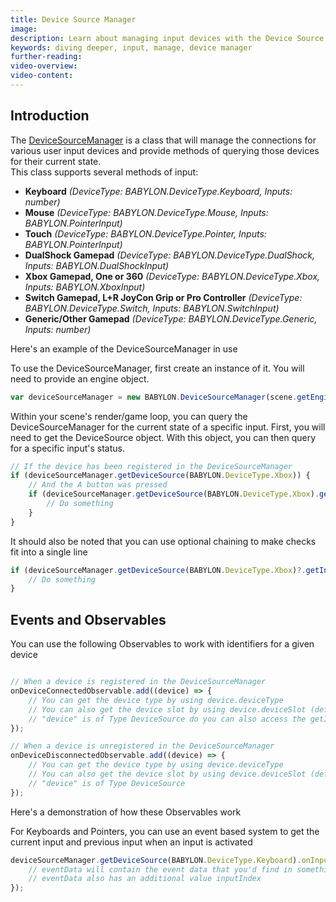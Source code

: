 ```yaml
---
title: Device Source Manager
image: 
description: Learn about managing input devices with the Device Source Manager.
keywords: diving deeper, input, manage, device manager
further-reading:
video-overview:
video-content:
---
```


## Introduction
The [DeviceSourceManager](/typedoc/classes/babylon.devicesourcemanager) is a class that will manage the connections for various user input devices and provide methods of querying those devices for their current state.  
This class supports several methods of input:
- **Keyboard** *(DeviceType: BABYLON.DeviceType.Keyboard, Inputs: number)*
- **Mouse** *(DeviceType: BABYLON.DeviceType.Mouse, Inputs: BABYLON.PointerInput)*
- **Touch** *(DeviceType: BABYLON.DeviceType.Pointer, Inputs: BABYLON.PointerInput)*
- **DualShock Gamepad** *(DeviceType: BABYLON.DeviceType.DualShock, Inputs: BABYLON.DualShockInput)*
- **Xbox Gamepad, One or 360** *(DeviceType: BABYLON.DeviceType.Xbox, Inputs: BABYLON.XboxInput)*
- **Switch Gamepad, L+R JoyCon Grip or Pro Controller** *(DeviceType: BABYLON.DeviceType.Switch, Inputs: BABYLON.SwitchInput)*
- **Generic/Other Gamepad** *(DeviceType: BABYLON.DeviceType.Generic, Inputs: number)*

Here's an example of the DeviceSourceManager in use
<Playground id="#C7PM2B#18" title="DeviceSourceManager Example" description="Simple example showing how to use the DeviceSourceManager in your scene." image="/img/playgroundsAndNMEs/pg-C7PM2B-17.png"/>

To use the DeviceSourceManager, first create an instance of it.  You will need to provide an engine object.
```javascript
var deviceSourceManager = new BABYLON.DeviceSourceManager(scene.getEngine());
```

Within your scene's render/game loop, you can query the DeviceSourceManager for the current state of a specific input.  First, you will need to get the DeviceSource object.  With this object, you can then query for a specific input's status.

```javascript
// If the device has been registered in the DeviceSourceManager
if (deviceSourceManager.getDeviceSource(BABYLON.DeviceType.Xbox)) {
    // And the A button was pressed
    if (deviceSourceManager.getDeviceSource(BABYLON.DeviceType.Xbox).getInput(BABYLON.XboxInput.A) === 1) {
        // Do something
    }
}
```

It should also be noted that you can use optional chaining to make checks fit into a single line
```javascript
if (deviceSourceManager.getDeviceSource(BABYLON.DeviceType.Xbox)?.getInput(BABYLON.XboxInput.A) === 1) {
    // Do something
}
```

## Events and Observables
You can use the following Observables to work with identifiers for a given device
```javascript

// When a device is registered in the DeviceSourceManager
onDeviceConnectedObservable.add((device) => {
    // You can get the device type by using device.deviceType
    // You can also get the device slot by using device.deviceSlot (default is 0 for keyboard and 1 for mouse)
    // "device" is of Type DeviceSource do you can also access the getInput function or add an observable for onInputChangedObservable
});

// When a device is unregistered in the DeviceSourceManager
onDeviceDisconnectedObservable.add((device) => {
    // You can get the device type by using device.deviceType
    // You can also get the device slot by using device.deviceSlot (default is 0 for keyboard and 1 for mouse)
    // "device" is of Type DeviceSource
});
```
Here's a demonstration of how these Observables work
<Playground id="#Y4YWCD#1" title="Basic DeviceSourceManager Demo" description="Simple demonstration of how the DeviceSourceManager observables work" image="/img/playgroundsAndNMEs/pg-Y4YWCD-1.png"/>

For Keyboards and Pointers, you can use an event based system to get the current input and previous input when an input is activated
```javascript
deviceSourceManager.getDeviceSource(BABYLON.DeviceType.Keyboard).onInputChangedObservable.add((eventData) => {
    // eventData will contain the event data that you'd find in something like a PointerEvent or KeyboardEvent
    // eventData also has an additional value inputIndex
});
```
